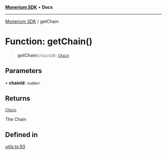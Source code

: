 [**Monerium SDK**](../README.md) • **Docs**

***

[Monerium SDK](../README.md) / getChain

# Function: getChain()

> **getChain**(`chainId`): [`Chain`](../type-aliases/Chain.md)

## Parameters

• **chainId**: `number`

## Returns

[`Chain`](../type-aliases/Chain.md)

The Chain

## Defined in

[utils.ts:93](https://github.com/monerium/js-monorepo/blob/main/packages/sdk/src/utils.ts#L93)
